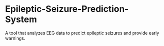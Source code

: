 # Epileptic-Seizure-Prediction-System
A tool that analyzes EEG data to predict epileptic seizures and provide early warnings.
